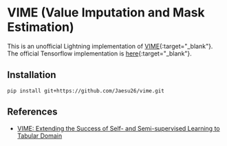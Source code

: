 # VIME (Value Imputation and Mask Estimation)

This is an unofficial Lightning implementation of [VIME](https://vanderschaar-lab.com/papers/NeurIPS2020_VIME.pdf){:target="_blank"}.
The official Tensorflow implementation is [here](https://github.com/jsyoon0823/VIME){:target="_blank"}.

## Installation

```
pip install git+https://github.com/Jaesu26/vime.git
```

## References

- [VIME: Extending the Success of Self- and Semi-supervised Learning to Tabular Domain](https://vanderschaar-lab.com/papers/NeurIPS2020_VIME.pdf)
